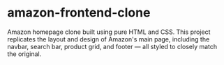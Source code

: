 # amazon-frontend-clone
 Amazon homepage clone built using pure HTML and CSS. This project replicates the layout and design of Amazon's main page, including the navbar, search bar, product grid, and footer — all styled to closely match the original.
